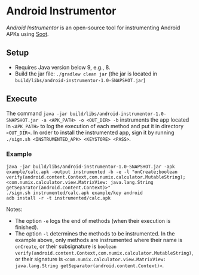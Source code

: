 # Android Instrumentor

*Android Instrumentor* is an open-source tool for instrumenting Android APKs using [Soot](https://github.com/Sable/soot).   

## Setup
- Requires Java version below 9, e.g., 8.
- Build the jar file: ``./gradlew clean jar`` (the jar is located in `build/libs/android-instrumentor-1.0-SNAPSHOT.jar`)

## Execute
The command `java -jar build/libs/android-instrumentor-1.0-SNAPSHOT.jar -a <APK_PATH> -o <OUT_DIR> -b` instruments the app located in `<APK_PATH>` to log the execution of each method and put it in directory `<OUT_DIR>`. In order to install the instrumented app, sign it by running `./sign.sh <INSTRUMENTED_APK> <KEYSTORE> <PASS>`. 

### Example
```
java -jar build/libs/android-instrumentor-1.0-SNAPSHOT.jar -apk example/calc.apk -output instrumented -b -e -l "onCreate;boolean verify(android.content.Context,com.numix.calculator.MutableString);<com.numix.calculator.view.MatrixView: java.lang.String getSeparator(android.content.Context)>"
./sign.sh instrumented/calc.apk example/key android
adb install -r -t instrumented/calc.apk 
``` 
Notes:
- The option `-e` logs the end of methods (when their execution is finished). 
- The option `-l` determines the methods to be instrumented. In the example above, only methods are instrumented where their name is `onCreate`, or their subsignature is `boolean verify(android.content.Context,com.numix.calculator.MutableString)`, or their signature is `<com.numix.calculator.view.MatrixView: java.lang.String getSeparator(android.content.Context)>`.